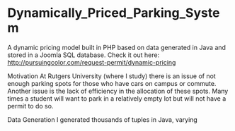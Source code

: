 # Dynamically_Priced_Parking_System
A dynamic pricing model built in PHP based on data generated in Java and stored in a Joomla SQL database. 
Check it out here: http://pursuingcolor.com/request-permit/dynamic-pricing

Motivation
At Rutgers University (where I study) there is an issue of not enough parking spots for those who have cars on campus or commute. Another issue is the lack of efficiency in the allocation of these spots. Many times a student will want to park in a relatively empty lot but will not have a permit to do so.

Data Generation
I generated thousands of tuples in Java, varying 
